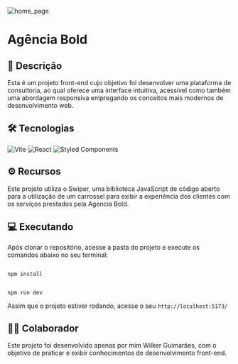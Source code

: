 ![home_page](https://imgur.com/sI0nacY.png)

# Agência Bold

## 📃 Descrição
Esta é um projeto front-end cujo objetivo foi desenvolver uma plataforma de consultoria, ao qual oferece uma interface intuitiva, acessível como também uma abordagem responsiva empregando os conceitos mais modernos de desenvolvimento web.

## 🛠 Tecnologias
![Vite](https://img.shields.io/badge/vite-%23646CFF.svg?style=for-the-badge&logo=vite&logoColor=white) ![React](https://img.shields.io/badge/react-%2320232a.svg?style=for-the-badge&logo=react&logoColor=%2361DAFB) 	![Styled Components](https://img.shields.io/badge/styled--components-DB7093?style=for-the-badge&logo=styled-components&logoColor=white)

## ⚙ Recursos
Este projeto utiliza o Swiper, uma biblioteca JavaScript de código aberto para a utilização de um carrossel para exibir a experiência dos clientes com os serviços prestados pela Agencia Bold.

## 💻 Executando
Após clonar o repositório, acesse a pasta do projeto e execute os comandos abaixo no seu terminal:

```

npm install

```
```

npm run dev

```

Assim que o projeto estiver rodando, acesse o seu `http://localhost:5173/`

## 🙋‍♂️ Colaborador
Este projeto foi desenvolvido apenas por mim Wilker Guimarães, com o objetivo de praticar e exibir conhecimentos de desenvolvimento front-end.

